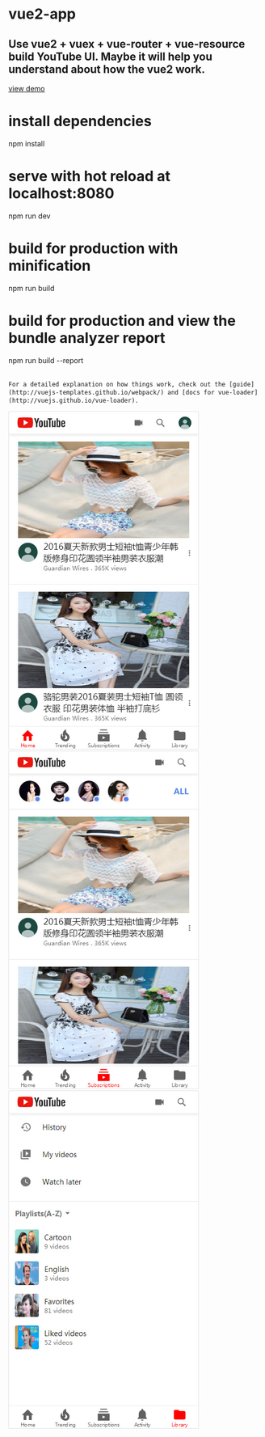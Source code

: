 # vue2-app 

## Use vue2 + vuex + vue-router + vue-resource build YouTube UI. Maybe it will help you understand about how the vue2 work.

[view demo](http://120.78.220.62/youtube/index.html)

# install dependencies
npm install

# serve with hot reload at localhost:8080
npm run dev

# build for production with minification
npm run build

# build for production and view the bundle analyzer report
npm run build --report
```

For a detailed explanation on how things work, check out the [guide](http://vuejs-templates.github.io/webpack/) and [docs for vue-loader](http://vuejs.github.io/vue-loader).

```

<img src="https://github.com/flywind/vue2-app/blob/master/demopic/1.jpg" width="377" height="669"/>

<img src="https://github.com/flywind/vue2-app/blob/master/demopic/2.jpg" width="377" height="669"/>

<img src="https://github.com/flywind/vue2-app/blob/master/demopic/3.jpg" width="377" height="669"/>

